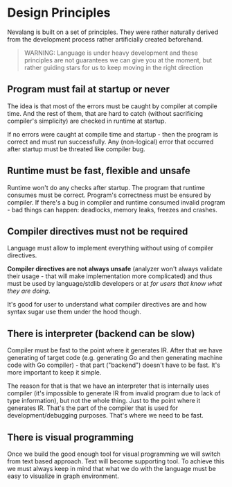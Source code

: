 # Design Principles

Nevalang is built on a set of principles. They were rather naturally derived from the development process rather artificially created beforehand.

> WARNING: Language is under heavy development and these principles are not guarantees we can give you at the moment, but rather guiding stars for us to keep moving in the right direction

## Program must fail at startup or never

The idea is that most of the errors must be caught by compiler at compile time. And the rest of them, that are hard to catch (without sacrificing compiler's simplicity) are checked in runtime at startup.

If no errors were caught at compile time and startup - then the program is correct and must run successfully. Any (non-logical) error that occurred after startup must be threated like compiler bug.

## Runtime must be fast, flexible and unsafe

Runtime won't do any checks after startup. The program that runtime consumes must be correct. Program's correctness must be ensured by compiler. If there's a bug in compiler and runtime consumed invalid program - bad things can happen: deadlocks, memory leaks, freezes and crashes.

## Compiler directives must not be required

Language must allow to implement everything without using of compiler directives.

**Compiler directives are not always unsafe** (analyzer won't always validate their usage - that will make implementation more complicated) and thus must be used by language/stdlib developers or at _for users that know what they are doing_.

It's good for user to understand what compiler directives are and how syntax sugar use them under the hood though.

## There is interpreter (backend can be slow)

Compiler must be fast to the point where it generates IR. After that we have generating of target code (e.g. generating Go and then generating machine code with Go compiler) - that part ("backend") doesn't have to be fast. It's more important to keep it simple.

The reason for that is that we have an interpreter that is internally uses compiler (it's impossible to generate IR from invalid program due to lack of type information), but not the whole thing. Just to the point where it generates IR. That's the part of the compiler that is used for development/debugging purposes. That's where we need to be fast.

## There is visual programming

Once we build the good enough tool for visual programming we will switch from text based approach. Text will become supporting tool. To achieve this we must always keep in mind that what we do with the language must be easy to visualize in graph environment.
